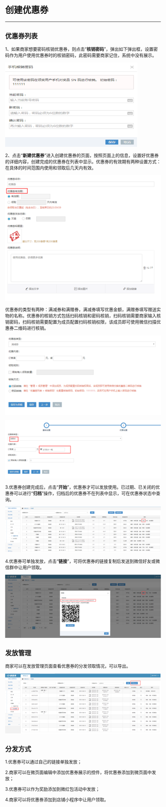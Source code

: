 # 创建优惠券

---

## 优惠券列表

1、如果商家想要密码核销优惠券，则点击“**核销密码**”，弹出如下弹出框，设置密码作为用户使用优惠券时的核销密码，此密码需要商家记住，系统中没有展示。

![](/assets/import.png6565)

2、点击“**新建优惠券**”进入创建优惠券的页面，按照页面上的信息，设置好优惠券的详细内容，创建完成的优惠券在列表中显示。优惠券的有效期有两种设置方式：在具体的时间范围内使用和领取后几天内有效。

![](/assets/import.png5858)

优惠券的类型有两种：满减券和满赠券，满减券填写优惠金额，满赠券填写赠送实物的名称。优惠券的核销方式包括扫码核销和密码核销，扫码核销需要商家输入核销密码，扫码核销需要配置为成员配置扫码核销权限，该成员即可使用微信扫描优惠券二维码进行核销。

![](/assets/import.png2525)

![](/assets/import.png1414)

3.优惠券创建完成后，点击“**开始**”，优惠券才可以发放使用。已过期、已关闭的优惠券可以进行“**归档**”操作，归档后的优惠券不在列表中显示，可在优惠券状态中查询。

![](/assets/import.png4848)

4.优惠券可单独发放，点击“**链接**”，可将优惠券的链接复制后发送到微信好友或微信群中让用户领取。

![](/assets/import.png9898)

## 发放管理

商家可以在发放管理页面查看优惠券的分发领取情况，可以导出。

![](/assets/import.png369)

## 分发方式

1.优惠券可以通过自己的链接单独发放；

2.商家可以在微页面编辑中添加优惠券展示的控件，将优惠券添加到微页面中发放；

3.优惠券可以作为奖励添加到微红包活动中发放；

4.商家可以将优惠券添加到店铺小程序中让用户领取。

